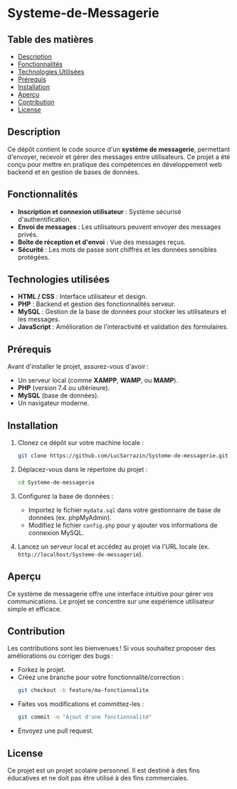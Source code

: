 # Systeme-de-Messagerie

## Table des matières

* [Description](#description)
* [Fonctionnalités](#fonctionnalités)
* [Technologies Utilisées](#Technologies)
* [Prérequis](#prérequis)
* [Installation](#installation)
* [Aperçu](#aperçu)
* [Contribution](#contribution)
* [License](#license)


## Description

Ce dépôt contient le code source d'un **système de messagerie**, permettant d'envoyer, recevoir et gérer des messages entre utilisateurs. Ce projet a été conçu pour mettre en pratique des compétences en développement web backend et en gestion de bases de données.

## Fonctionnalités

- **Inscription et connexion utilisateur** : Système sécurisé d'authentification.
- **Envoi de messages** : Les utilisateurs peuvent envoyer des messages privés.
- **Boîte de réception et d'envoi** : Vue des messages reçus.
- **Sécurité** : Les mots de passe sont chiffrés et les données sensibles protégées.

## Technologies utilisées

- **HTML / CSS** : Interface utilisateur et design.
- **PHP** : Backend et gestion des fonctionnalités serveur.
- **MySQL** : Gestion de la base de données pour stocker les utilisateurs et les messages.
- **JavaScript** : Amélioration de l'interactivité et validation des formulaires.

## Prérequis

Avant d'installer le projet, assurez-vous d'avoir :
- Un serveur local (comme **XAMPP**, **WAMP**, ou **MAMP**).
- **PHP** (version 7.4 ou ultérieure).
- **MySQL** (base de données).
- Un navigateur moderne.

## Installation

1. Clonez ce dépôt sur votre machine locale :
   ```bash
   git clone https://github.com/LucSarrazin/Systeme-de-messagerie.git
   ```

2. Déplacez-vous dans le répertoire du projet :
   ```bash
   cd Systeme-de-messagerie
   ```

3. Configurez la base de données :
   - Importez le fichier `mydata.sql` dans votre gestionnaire de base de données (ex. phpMyAdmin).
   - Modifiez le fichier `config.php` pour y ajouter vos informations de connexion MySQL.

4. Lancez un serveur local et accédez au projet via l'URL locale (ex. `http://localhost/Systeme-de-messagerie`).

## Aperçu

Ce système de messagerie offre une interface intuitive pour gérer vos communications. Le projet se concentre sur une expérience utilisateur simple et efficace.

## Contribution

Les contributions sont les bienvenues ! Si vous souhaitez proposer des améliorations ou corriger des bugs :
- Forkez le projet.
- Créez une branche pour votre fonctionnalité/correction :
   ```bash
   git checkout -b feature/ma-fonctionnalite
   ```
- Faites vos modifications et committez-les :
   ```bash
   git commit -m "Ajout d'une fonctionnalité"
   ```
- Envoyez une pull request.

## License

Ce projet est un projet scolaire personnel. Il est destiné à des fins éducatives et ne doit pas être utilisé à des fins commerciales.
